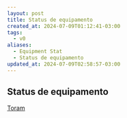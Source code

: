 ```yaml
---
layout: post
title: Status de equipamento
created_at: 2024-07-09T01:12:41-03:00
tags:
  - v0
aliases:
  - Equipment Stat
  - Status de equipamento
updated_at: 2024-07-09T02:58:57-03:00
---
```

Status de equipamento
---

[Toram](_draft/2024/07/2024-07-06-Toram.md)